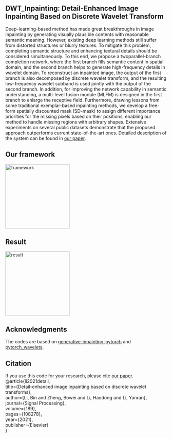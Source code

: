 ## DWT_Inpainting: Detail-Enhanced Image Inpainting Based on Discrete Wavelet Transform
Deep-learning-based method has made great breakthroughs in image inpainting by generating visually
plausible contents with reasonable semantic meaning. However, existing deep learning methods still
suffer from distorted structures or blurry textures. To mitigate this problem, completing semantic 
structure and enhancing textural details should be considered simultaneously. To this end, we propose 
a twoparallel-branch completion network, where the first branch fills semantic content in spatial 
domain, and the second branch helps to generate high-frequency details in wavelet domain. To reconstruct 
an inpainted image, the output of the first branch is also decomposed by discrete wavelet transform, and
the resulting low-frequency wavelet subband is used jointly with the output of the second branch. In
addition, for improving the network capability in semantic understanding, a multi-level fusion module
(MLFM) is designed in the first branch to enlarge the receptive field. Furthermore, drawing lessons from
some traditional exemplar-based inpainting methods, we develop a free-form spatially discounted mask
(SD-mask) to assign different importance priorities for the missing pixels based on their positions, 
enabling our method to handle missing regions with arbitrary shapes. Extensive experiments on several
public datasets demonstrate that the proposed approach outperforms current state-of-the-art ones. 
Detailed description of the system can be found in [our paper](https://www.sciencedirect.com/science/article/abs/pii/S0165168421003157). 

## Our framework

<img src="https://github.com/zhengbowei/DWT_Inpainting/tree/main/picture/network.png" width="200" alt="framework"/>

## Result

<img src="https://github.com/zhengbowei/DWT_Inpainting/tree/main/picture/result1.png" width="200" alt="result"/>

## Acknowledgments
The codes are based on [generative-inpainting-pytorch](https://github.com/daa233/generative-inpainting-pytorch) and  [pytorch_wavelets](https://github.com/fbcotter/pytorch_wavelets).

## Citation
If you use this code for your research, please cite [our paper](https://www.sciencedirect.com/science/article/abs/pii/S0165168421003157).<br>
@article{li2021detail,<br>
   title={Detail-enhanced image inpainting based on discrete wavelet transforms},<br>
   author={Li, Bin and Zheng, Bowei and Li, Haodong and Li, Yanran},<br>
   journal={Signal Processing},<br>
   volume={189},<br>
   pages={108278},<br>
   year={2021},<br>
   publisher={Elsevier}<br>
}<br>
